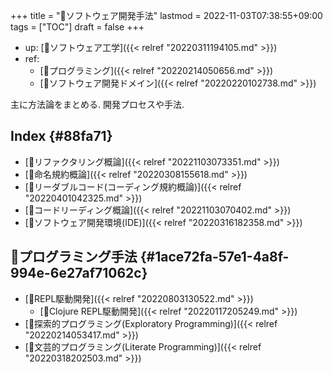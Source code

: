 +++
title = "📂ソフトウェア開発手法"
lastmod = 2022-11-03T07:38:55+09:00
tags = ["TOC"]
draft = false
+++

-   up: [📁ソフトウェア工学]({{< relref "20220311194105.md" >}})
-   ref:
    -   [📂プログラミング]({{< relref "20220214050656.md" >}})
    -   [📂ソフトウェア開発ドメイン]({{< relref "20220220102738.md" >}})

主に方法論をまとめる. 開発プロセスや手法.


## Index {#88fa71}

-   [📝リファクタリング概論]({{< relref "20221103073351.md" >}})
-   [📝命名規約概論]({{< relref "20220308155618.md" >}})
-   [📝リーダブルコード(コーディング規約概論)]({{< relref "20220401042325.md" >}})
-   [📝コードリーディング概論]({{< relref "20221103070402.md" >}})
-   [📝ソフトウェア開発環境(IDE)]({{< relref "20220316182358.md" >}})


## 🔖プログラミング手法 {#1ace72fa-57e1-4a8f-994e-6e27af71062c}

-   [📝REPL駆動開発]({{< relref "20220803130522.md" >}})
    -   [📝Clojure REPL駆動開発]({{< relref "20220117205249.md" >}})
-   [📝探索的プログラミング(Exploratory Programming)]({{< relref "20220214053417.md" >}})
-   [📝文芸的プログラミング(Literate Programming)]({{< relref "20220318202503.md" >}})

